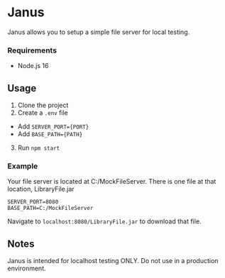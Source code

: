 # Janus

Janus allows you to setup a simple file server for local testing.

### Requirements

* Node.js 16

## Usage

1. Clone the project
2. Create a `.env` file
  - Add `SERVER_PORT={PORT}`
  - Add `BASE_PATH={PATH}`
3. Run `npm start`

### Example

Your file server is located at C:/MockFileServer. There is one file at that location, LibraryFile.jar

```properties
SERVER_PORT=8080
BASE_PATH=C:/MockFileServer
```

Navigate to `localhost:8080/LibraryFile.jar` to download that file.

## Notes

Janus is intended for localhost testing ONLY. Do not use in a production environment.